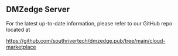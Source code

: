 ## DMZedge Server

For the latest up-to-date information, please refer to our GitHub repo located at 

https://github.com/southrivertech/dmzedge.pub/tree/main/cloud-marketplace





